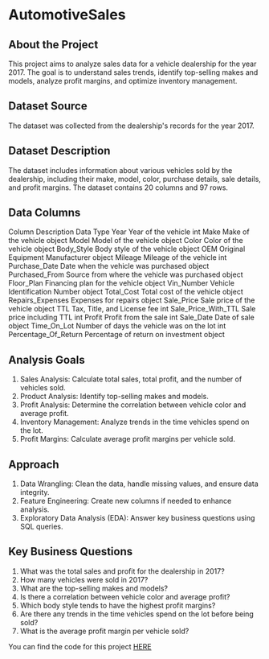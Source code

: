 # AutomotiveSales

## About the Project

This project aims to analyze sales data for a vehicle dealership for the year 2017. The goal is to understand sales trends, identify top-selling makes and models, analyze profit margins, and optimize inventory management.

## Dataset Source
The dataset was collected from the dealership's records for the year 2017.

## Dataset Description
The dataset includes information about various vehicles sold by the dealership, including their make, model, color, purchase details, sale details, and profit margins. The dataset contains 20 columns and 97 rows.

## Data Columns

Column	Description	Data Type
Year	Year of the vehicle	int
Make	Make of the vehicle	object
Model	Model of the vehicle	object
Color	Color of the vehicle	object
Body_Style	Body style of the vehicle	object
OEM	Original Equipment Manufacturer	object
Mileage	Mileage of the vehicle	int
Purchase_Date	Date when the vehicle was purchased	object
Purchased_From	Source from where the vehicle was purchased	object
Floor_Plan	Financing plan for the vehicle	object
Vin_Number	Vehicle Identification Number	object
Total_Cost	Total cost of the vehicle	object
Repairs_Expenses	Expenses for repairs	object
Sale_Price	Sale price of the vehicle	object
TTL	Tax, Title, and License fee	int
Sale_Price_With_TTL	Sale price including TTL	int
Profit	Profit from the sale	int
Sale_Date	Date of sale	object
Time_On_Lot	Number of days the vehicle was on the lot	int
Percentage_Of_Return	Percentage of return on investment	object



## Analysis Goals

1. Sales Analysis: Calculate total sales, total profit, and the number of vehicles sold.
2. Product Analysis: Identify top-selling makes and models.
3. Profit Analysis: Determine the correlation between vehicle color and average profit.
4. Inventory Management: Analyze trends in the time vehicles spend on the lot.
5. Profit Margins: Calculate average profit margins per vehicle sold.



## Approach

1. Data Wrangling: Clean the data, handle missing values, and ensure data integrity.
2. Feature Engineering: Create new columns if needed to enhance analysis.
3. Exploratory Data Analysis (EDA): Answer key business questions using SQL queries.


## Key Business Questions

1. What was the total sales and profit for the dealership in 2017?
2. How many vehicles were sold in 2017?
3. What are the top-selling makes and models?
4. Is there a correlation between vehicle color and average profit?
5. Which body style tends to have the highest profit margins?
6. Are there any trends in the time vehicles spend on the lot before being sold?
7. What is the average profit margin per vehicle sold?

You can find the code for this project [HERE](https://github.com/Dilan-GitHub/AutomotiveSales/blob/main/RND2017.sql)
